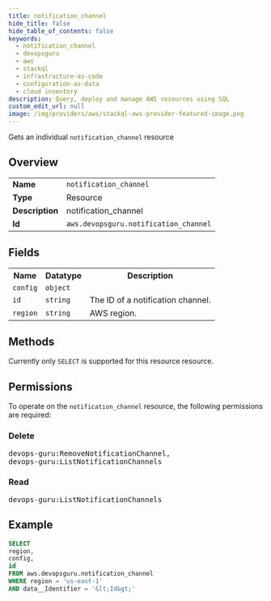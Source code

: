 ```yaml
---
title: notification_channel
hide_title: false
hide_table_of_contents: false
keywords:
  - notification_channel
  - devopsguru
  - aws
  - stackql
  - infrastructure-as-code
  - configuration-as-data
  - cloud inventory
description: Query, deploy and manage AWS resources using SQL
custom_edit_url: null
image: /img/providers/aws/stackql-aws-provider-featured-image.png
---
```

Gets an individual <code>notification_channel</code> resource

## Overview
<table><tbody>
<tr><td><b>Name</b></td><td><code>notification_channel</code></td></tr>
<tr><td><b>Type</b></td><td>Resource</td></tr>
<tr><td><b>Description</b></td><td>notification_channel</td></tr>
<tr><td><b>Id</b></td><td><code>aws.devopsguru.notification_channel</code></td></tr>
</tbody></table>

## Fields
<table><tbody>
<tr><th>Name</th><th>Datatype</th><th>Description</th></tr>
<tr><td><code>config</code></td><td><code>object</code></td><td></td></tr>
<tr><td><code>id</code></td><td><code>string</code></td><td>The ID of a notification channel.</td></tr>
<tr><td><code>region</code></td><td><code>string</code></td><td>AWS region.</td></tr>

</tbody></table>

## Methods
Currently only <code>SELECT</code> is supported for this resource resource.

## Permissions

To operate on the <code>notification_channel</code> resource, the following permissions are required:

### Delete
<pre>
devops-guru:RemoveNotificationChannel,
devops-guru:ListNotificationChannels</pre>

### Read
<pre>
devops-guru:ListNotificationChannels</pre>


## Example
```sql
SELECT
region,
config,
id
FROM aws.devopsguru.notification_channel
WHERE region = 'us-east-1'
AND data__Identifier = '&lt;Id&gt;'
```
